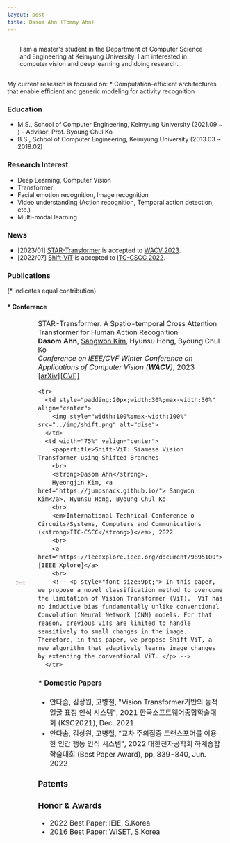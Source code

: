 ```yaml
---
layout: post
title: Dasom Ahn (Tommy Ahn) 
---
```


<p style='margin: 0.3in;'>
 I am a master's student in the Department of Computer Science and Engineering at Keimyung University.
 I am interested in computer vision and deep learning and doing research. 
</p>
 My current research is focused on:
   * Computation-efficient architectures that enable efficient and generic modeling for activity recognition


### Education
 - M.S., School of Computer Engineering, Keimyung University (2021.09 ~ ) - Advisor: Prof. Byoung Chul Ko
 - B.S., School of Computer Engineering, Keimyung University (2013.03 ~ 2018.02)


### Research Interest
 - Deep Learning, Computer Vision
 - Transformer
 - Facial emotion recognition, Image recognition
 - Video understanding (Action recognition, Temporal action detection, etc.)
 - Multi-modal learning


### News

* [2023/01] <a href='https://arxiv.org/abs/2210.07503'>STAR-Transformer</a> is accepted to <a href='https://wacv2023.thecvf.com/'>WACV 2023</a>.
* [2022/07] <a href='https://ieeexplore.ieee.org/document/9895100'>Shift-ViT</a> is accepted to <a href='https://www.itc-cscc2022.org/'>ITC-CSCC 2022</a>.


### Publications
(* indicates equal contribution)

####  * Conference
<table style="width:100%;border:0px;border-spacing:0px;border-collapse:separate;margin-right:auto;margin-left:auto;font-size:12pt;">
 <tbody>
    <tr>
      <td style="padding:20px;width:30%;max-width:30%" align="center">
        <img style="width:100%;max-width:100%" src="../img/star.png" alt="dise">
      </td>
      <td width="75%" valign="center">
        <papertitle>STAR-Transformer: A Spatio-temporal Cross Attention Transformer for Human Action Recognition
        <br>
        <strong>Dasom Ahn</strong>, 
        <a href="https://jumpsnack.github.io/"> Sangwon Kim</a>, Hyunsu Hong, Byoung Chul Ko
        <br>
        <em>Conference on IEEE/CVF Winter Conference on Applications of Computer Vision (<strong>WACV</strong>)</em>, 2023
        <br>
        <a href="https://arxiv.org/abs/2210.07503">[arXiv]</a><a href="[https://arxiv.org/abs/2210.07503](https://openaccess.thecvf.com/content/WACV2023/papers/Ahn_STAR-Transformer_A_Spatio-Temporal_Cross_Attention_Transformer_for_Human_Action_Recognition_WACV_2023_paper.pdf)">[CVF]</a>
        <br>
        <!-- <p style="font-size:9pt;"> In action recognition, although the combination of spatio-temporal videos and skeleton features can improve the recognition performance, a separate model and balancing feature representation for cross-modal data are required. To solve these problems, we propose Spatio-TemporAl cRoss (STAR)-transformer, which can effectively represent two cross-modal features as a recognizable vector.</p> -->
    
      
    <tr>
      <td style="padding:20px;width:30%;max-width:30%" align="center">
        <img style="width:100%;max-width:100%" src="../img/shift.png" alt="dise">
      </td>
      <td width="75%" valign="center">
        <papertitle>Shift-ViT: Siamese Vision Transformer using Shifted Branches
        <br>
        <strong>Dasom Ahn</strong>, 
        Hyeongjin Kim, <a href="https://jumpsnack.github.io/"> Sangwon Kim</a>, Hyunsu Hong, Byoung Chul Ko
        <br>
        <em>International Technical Conference o Circuits/Systems, Computers and Communications (<strong>ITC-CSCC</strong>)</em>, 2022
        <br>
        <a href="https://ieeexplore.ieee.org/document/9895100">[IEEE Xplore]</a>
        <br>
        <!-- <p style="font-size:9pt;"> In this paper, we propose a novel classification method to overcome the limitation of Vision Transformer (ViT).  ViT has no inductive bias fundamentally unlike conventional Convolution Neural Network (CNN) models. For that reason, previous ViTs are limited to handle sensitively to small changes in the image. Therefore, in this paper, we propose Shift-ViT, a new algorithm that adaptively learns image changes by extending the conventional ViT. </p> -->
      </tr>
    
        
####  * Domestic Papers
 - 안다솜, 김상원, 고병철, "Vision Transformer기반의 동적 얼굴 표정 인식 시스템", 2021 한국소프트웨어종합학술대회 (KSC2021), Dec. 2021      
 - 안다솜, 김상원, 고병철, "교차 주의집중 트랜스포머를 이용한 인간 행동 인식 시스템", 2022 대한전자공학회 하계종합학술대회 (Best Paper Award), pp. 839-840, Jun. 2022
         
         
### Patents
         

### Honor & Awards
 - 2022 Best Paper: IEIE, S.Korea
 - 2016 Best Paper: WISET, S.Korea
     
  

